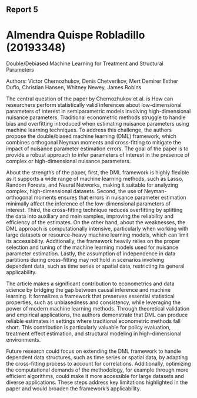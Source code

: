 ## Report 5
# Almendra Quispe Robladillo (20193348)

Double/Debiased Machine Learning for Treatment and Structural Parameters 

Authors: Victor Chernozhukov, Denis Chetverikov, Mert Demirer Esther Duflo, Christian Hansen, Whitney Newey, James Robins

The central question of the paper by Chernozhukov et al. is How can researchers perform statistically valid inferences about 
low-dimensional parameters of interest in semiparametric models involving high-dimensional nuisance parameters. Traditional econometric 
methods struggle to handle bias and overfitting introduced when estimating nuisance parameters using machine learning techniques. To 
address this challenge, the authors propose the double/biased machine learning (DML) framework, which combines orthogonal Neyman moments 
and cross-fitting to mitigate the impact of nuisance parameter estimation errors. The goal of the paper is to provide a robust approach 
to infer parameters of interest in the presence of complex or high-dimensional nuisance parameters.

About the strengths of the paper, first, the DML framework is highly flexible as it supports a wide range of machine learning methods, 
such as Lasso, Random Forests, and Neural Networks, making it suitable for analyzing complex, high-dimensional datasets. Second, the use 
of Neyman-orthogonal moments ensures that errors in nuisance parameter estimation minimally affect the inference of the low-dimensional 
parameters of interest. Third, the cross-fitting technique reduces overfitting by splitting the data into auxiliary and main samples, 
improving the reliability and efficiency of the estimates. 
On the other hand, about the weaknesses, the DML approach is computationally intensive, particularly when working with large datasets or 
resource-heavy machine learning models, which can limit its accessibility. Additionally, the framework heavily relies on the proper 
selection and tuning of the machine learning models used for nuisance parameter estimation. Lastly, the assumption of independence in data
partitions during cross-fitting may not hold in scenarios involving dependent data, such as time series or spatial data, restricting its 
general applicability.

The article makes a significant contribution to econometrics and data science by bridging the gap between causal inference and machine 
learning. It formalizes a framework that preserves essential statistical properties, such as unbiasedness and consistency, while 
leveraging the power of modern machine learning methods. Through theoretical validation and empirical applications, the authors 
demonstrate that DML can produce reliable estimates in settings where traditional econometric methods fall short. This contribution 
is particularly valuable for policy evaluation, treatment effect estimation, and structural modeling in high-dimensional environments.

Future research could focus on extending the DML framework to handle dependent data structures, such as time series or spatial data, by 
adapting the cross-fitting process to account for correlations. Additionally, optimizing the computational demands of the methodology,
for example through more efficient algorithms, could make it more accessible for large datasets and diverse applications. These steps 
address key limitations highlighted in the paper and would broaden the framework’s applicability.

